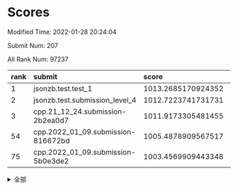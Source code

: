# Scores

Modified Time: 2022-01-28 20:24:04

Submit Num: 207

All Rank Num: 97237

| rank |               submit               |       score        |       sigma        | pk_num |
| :--- | :--------------------------------- | :----------------- | :----------------- | :----- |
| 1    | jsonzb.test.test_1                 | 1013.2685170924352 | 0.7942539476004654 | 1877   |
| 2    | jsonzb.test.submission_level_4     | 1012.7223741731731 | 0.805669679097622  | 1877   |
| 3    | cpp.21_12_24.submission-2b2ea0d7   | 1011.9173305481455 | 0.7800010787313362 | 1876   |
| 54   | cpp.2022_01_09.submission-816672bd | 1005.4878909567517 | 0.7206016276129943 | 1879   |
| 75   | cpp.2022_01_09.submission-5b0e3de2 | 1003.4569909443348 | 0.7123727282449276 | 1878   |


<details>
<summary>全部</summary>

| rank |                 submit                 |       score        |       sigma        | pk_num |
| :--- | :------------------------------------- | :----------------- | :----------------- | :----- |
| 1    | jsonzb.test.test_1                     | 1013.2685170924352 | 0.7942539476004654 | 1877   |
| 2    | jsonzb.test.submission_level_4         | 1012.7223741731731 | 0.805669679097622  | 1877   |
| 3    | cpp.21_12_24.submission-2b2ea0d7       | 1011.9173305481455 | 0.7800010787313362 | 1876   |
| 4    | gobigger.level_3.submission_level_3_2  | 1011.5079735647471 | 0.7745685701972457 | 1878   |
| 5    | gobigger.level_3.submission_level_3_9  | 1011.5074227793127 | 0.7731845811262223 | 1881   |
| 6    | gobigger.level_3.submission_level_3_31 | 1011.1907029494763 | 0.7812344114496079 | 1881   |
| 7    | gobigger.level_3.submission_level_3_32 | 1011.0195010093595 | 0.7683627395749446 | 1877   |
| 8    | gobigger.level_3.submission_level_3_5  | 1010.8934857129067 | 0.7641788748284871 | 1880   |
| 9    | gobigger.level_3.submission_level_3_27 | 1010.68529840649   | 0.7562032498130757 | 1880   |
| 10   | gobigger.level_3.submission_level_3_25 | 1010.6759591013926 | 0.769313299390548  | 1879   |
| 11   | gobigger.level_3.submission_level_3_21 | 1010.6611344584367 | 0.7621695325366207 | 1879   |
| 12   | gobigger.level_3.submission_level_3_40 | 1010.6169040991657 | 0.786260092087232  | 1882   |
| 13   | gobigger.level_3.submission_level_3_47 | 1010.4722128678035 | 0.7503690651715532 | 1877   |
| 14   | gobigger.level_3.submission_level_3_13 | 1010.3537805764636 | 0.7526175287216911 | 1878   |
| 15   | gobigger.level_3.submission_level_3_19 | 1010.2331694060532 | 0.7687762355813889 | 1876   |
| 16   | gobigger.level_3.submission_level_3_39 | 1010.171089537961  | 0.7711330408072679 | 1878   |
| 17   | gobigger.level_3.submission_level_3_49 | 1010.0577053991514 | 0.7798165780223651 | 1882   |
| 18   | gobigger.level_3.submission_level_3_20 | 1010.0552203220276 | 0.7715107081555371 | 1875   |
| 19   | gobigger.level_3.submission_level_3_8  | 1010.0006997348421 | 0.7353574505383789 | 1880   |
| 20   | gobigger.level_3.submission_level_3_3  | 1009.9809663782054 | 0.7753196347469913 | 1878   |
| 21   | gobigger.level_3.submission_level_3_45 | 1009.9551742240421 | 0.7740653778470133 | 1873   |
| 22   | gobigger.level_3.submission_level_3_42 | 1009.9464900452463 | 0.7708251624541741 | 1877   |
| 23   | gobigger.level_3.submission_level_3_46 | 1009.9319784962377 | 0.7367557498257905 | 1881   |
| 24   | gobigger.level_3.submission_level_3_0  | 1009.8740670149149 | 0.7489288594484682 | 1883   |
| 25   | gobigger.level_3.submission_level_3_48 | 1009.8455465378663 | 0.7426566654206262 | 1881   |
| 26   | gobigger.level_3.submission_level_3_23 | 1009.8344287178029 | 0.7672945184825286 | 1876   |
| 27   | gobigger.level_3.submission_level_3_6  | 1009.8243427950177 | 0.7637293380328518 | 1883   |
| 28   | gobigger.level_3.submission_level_3_7  | 1009.815631489437  | 0.7788524772454775 | 1875   |
| 29   | gobigger.level_3.submission_level_3_16 | 1009.81486591985   | 0.7653038464284343 | 1878   |
| 30   | gobigger.level_3.submission_level_3_28 | 1009.7627059921563 | 0.7329615953943742 | 1877   |
| 31   | gobigger.level_3.submission_level_3_43 | 1009.7334302637239 | 0.7635280127148443 | 1881   |
| 32   | gobigger.level_3.submission_level_3_15 | 1009.7072613505163 | 0.752276433686187  | 1883   |
| 33   | gobigger.level_3.submission_level_3_14 | 1009.6974929374139 | 0.7594785558626298 | 1876   |
| 34   | gobigger.level_3.submission_level_3_11 | 1009.6496882719841 | 0.7546532524749099 | 1880   |
| 35   | gobigger.level_3.submission_level_3_44 | 1009.6341989178542 | 0.7564475338846981 | 1880   |
| 36   | gobigger.level_3.submission_level_3_1  | 1009.6147015120903 | 0.755309913496018  | 1878   |
| 37   | gobigger.level_3.submission_level_3_37 | 1009.6114730240931 | 0.7427963338113155 | 1878   |
| 38   | gobigger.level_3.submission_level_3_36 | 1009.5572823080361 | 0.7475263999257724 | 1882   |
| 39   | gobigger.level_3.submission_level_3_35 | 1009.5469243409794 | 0.7485931897281981 | 1880   |
| 40   | gobigger.level_3.submission_level_3_26 | 1009.4787469273049 | 0.7465856897565467 | 1882   |
| 41   | gobigger.level_3.submission_level_3_12 | 1009.4450876354001 | 0.7465685220200028 | 1877   |
| 42   | gobigger.level_3.submission_level_3_30 | 1009.3988332741966 | 0.731464307459459  | 1882   |
| 43   | gobigger.level_3.submission_level_3_24 | 1009.3846703166649 | 0.7503368598933894 | 1876   |
| 44   | gobigger.level_3.submission_level_3_34 | 1009.2236835735991 | 0.7655509989041687 | 1881   |
| 45   | gobigger.level_3.submission_level_3_4  | 1009.1458683484443 | 0.7486871151509978 | 1880   |
| 46   | gobigger.level_3.submission_level_3_17 | 1009.0902958437466 | 0.7518343976370736 | 1876   |
| 47   | gobigger.level_3.submission_level_3_38 | 1009.0280301926367 | 0.7449971004524476 | 1884   |
| 48   | gobigger.level_3.submission_level_3_22 | 1008.7360791351467 | 0.7802426647679341 | 1881   |
| 49   | gobigger.level_3.submission_level_3_18 | 1008.6866564402337 | 0.7610447256513624 | 1884   |
| 50   | gobigger.level_3.submission_level_3_10 | 1008.6455515483249 | 0.7499714220400465 | 1874   |
| 51   | gobigger.level_3.submission_level_3_41 | 1008.5091040648069 | 0.7509868292750207 | 1886   |
| 52   | gobigger.level_3.submission_level_3_33 | 1008.4623625571159 | 0.7358405112404535 | 1881   |
| 53   | gobigger.level_3.submission_level_3_29 | 1008.3547027597738 | 0.749625062118295  | 1879   |
| 54   | cpp.2022_01_09.submission-816672bd     | 1005.4878909567517 | 0.7206016276129943 | 1879   |
| 55   | gobigger.level_1.submission_level_1_32 | 1004.5461240407508 | 0.7190845579089538 | 1872   |
| 56   | gobigger.level_1.submission_level_1_16 | 1004.4783982997634 | 0.7218861608834344 | 1875   |
| 57   | gobigger.level_1.submission_level_1_2  | 1004.4317809959714 | 0.7307834456306121 | 1884   |
| 58   | gobigger.level_1.submission_level_1_19 | 1004.3492815142762 | 0.7179854512230675 | 1877   |
| 59   | gobigger.level_1.submission_level_1_15 | 1004.336724594859  | 0.7047414470874895 | 1877   |
| 60   | gobigger.level_1.submission_level_1_36 | 1004.3095525122911 | 0.7206972526999108 | 1881   |
| 61   | gobigger.level_1.submission_level_1_7  | 1004.2471125780672 | 0.7242302703467284 | 1882   |
| 62   | gobigger.level_1.submission_level_1_5  | 1004.2326748141209 | 0.7262153387999865 | 1884   |
| 63   | gobigger.level_1.submission_level_1_1  | 1004.1957539498176 | 0.7213668119659957 | 1877   |
| 64   | gobigger.level_1.submission_level_1_48 | 1004.0838412613032 | 0.7296274674663468 | 1882   |
| 65   | gobigger.level_1.submission_level_1_6  | 1003.959442273073  | 0.7140848434655254 | 1879   |
| 66   | gobigger.level_1.submission_level_1_45 | 1003.8814331293684 | 0.7219730340858121 | 1884   |
| 67   | gobigger.level_1.submission_level_1_37 | 1003.7011380728261 | 0.7095944239213707 | 1879   |
| 68   | gobigger.level_1.submission_level_1_17 | 1003.6689249920644 | 0.7073267916125714 | 1878   |
| 69   | gobigger.level_1.submission_level_1_20 | 1003.6677494797384 | 0.7201532645447978 | 1881   |
| 70   | gobigger.level_1.submission_level_1_39 | 1003.6178822890563 | 0.7196342378408431 | 1880   |
| 71   | gobigger.level_1.submission_level_1_21 | 1003.6113386055852 | 0.7238960292863037 | 1881   |
| 72   | gobigger.level_1.submission_level_1_46 | 1003.5104180346442 | 0.7120563185686487 | 1877   |
| 73   | gobigger.level_1.submission_level_1_43 | 1003.4787950221017 | 0.7187989526380528 | 1873   |
| 74   | gobigger.level_1.submission_level_1_28 | 1003.4685696895759 | 0.7127352365612655 | 1882   |
| 75   | cpp.2022_01_09.submission-5b0e3de2     | 1003.4569909443348 | 0.7123727282449276 | 1878   |
| 76   | gobigger.level_1.submission_level_1_34 | 1003.3909828533413 | 0.7218630574179774 | 1877   |
| 77   | gobigger.level_1.submission_level_1_13 | 1003.3643694401172 | 0.7160286843211102 | 1880   |
| 78   | gobigger.level_1.submission_level_1_33 | 1003.3596313409798 | 0.7214763802493782 | 1876   |
| 79   | gobigger.level_1.submission_level_1_30 | 1003.3152639276419 | 0.722050333011206  | 1877   |
| 80   | gobigger.level_1.submission_level_1_29 | 1003.2345072584797 | 0.7101724149193243 | 1879   |
| 81   | gobigger.level_1.submission_level_1_18 | 1003.2017604081929 | 0.7232584205167073 | 1879   |
| 82   | gobigger.level_1.submission_level_1_9  | 1003.1704349555656 | 0.7185103664493686 | 1876   |
| 83   | gobigger.level_1.submission_level_1_26 | 1003.1006749387417 | 0.7280344215481    | 1883   |
| 84   | gobigger.level_1.submission_level_1_0  | 1003.093031829779  | 0.7105350586502058 | 1880   |
| 85   | gobigger.level_1.submission_level_1_12 | 1003.0504136613628 | 0.7169570150919518 | 1881   |
| 86   | gobigger.level_1.submission_level_1_24 | 1002.9443473684241 | 0.6998061533945412 | 1874   |
| 87   | gobigger.level_1.submission_level_1_14 | 1002.9394269441733 | 0.7048789962302264 | 1874   |
| 88   | gobigger.level_1.submission_level_1_11 | 1002.8885378733927 | 0.7160916283820672 | 1878   |
| 89   | gobigger.level_1.submission_level_1_27 | 1002.8494725762441 | 0.7084620441896482 | 1878   |
| 90   | gobigger.level_1.submission_level_1_40 | 1002.7585291263598 | 0.7091059789779856 | 1879   |
| 91   | gobigger.level_1.submission_level_1_42 | 1002.6860856192949 | 0.7165251055893772 | 1878   |
| 92   | gobigger.level_1.submission_level_1_3  | 1002.6727941442839 | 0.7305950663805143 | 1876   |
| 93   | gobigger.level_1.submission_level_1_44 | 1002.6104440979173 | 0.7109784257570716 | 1880   |
| 94   | gobigger.level_1.submission_level_1_41 | 1002.6103626984374 | 0.7177286611565469 | 1878   |
| 95   | gobigger.level_1.submission_level_1_22 | 1002.4100227907303 | 0.7023656302300282 | 1878   |
| 96   | gobigger.level_1.submission_level_1_25 | 1002.2553387169256 | 0.7152492623784789 | 1875   |
| 97   | gobigger.level_1.submission_level_1_10 | 1002.2550924530384 | 0.7200262895746985 | 1878   |
| 98   | gobigger.level_1.submission_level_1_31 | 1002.2046632455739 | 0.7224910961759339 | 1880   |
| 99   | gobigger.level_1.submission_level_1_49 | 1002.1608005158413 | 0.7192879673340924 | 1875   |
| 100  | gobigger.level_1.submission_level_1_8  | 1002.1102083493806 | 0.7078749693292847 | 1874   |
| 101  | gobigger.level_1.submission_level_1_35 | 1002.0150554129309 | 0.7081494704673027 | 1883   |
| 102  | gobigger.level_1.submission_level_1_23 | 1001.8959549136173 | 0.706233103107087  | 1876   |
| 103  | gobigger.level_1.submission_level_1_47 | 1001.784759534473  | 0.7132842364388263 | 1881   |
| 104  | gobigger.level_1.submission_level_1_38 | 1001.4115536821646 | 0.709524086713139  | 1875   |
| 105  | gobigger.level_1.submission_level_1_4  | 1001.2880515939547 | 0.7154827885445914 | 1880   |
| 106  | gobigger.random.submission_random_21   | 997.5106133989093  | 0.7092778653097552 | 1881   |
| 107  | gobigger.random.submission_random_28   | 997.4632669513068  | 0.70407382573883   | 1879   |
| 108  | gobigger.random.submission_random_38   | 997.3840316914599  | 0.6980469785592526 | 1877   |
| 109  | gobigger.random.submission_random_27   | 997.2099847263589  | 0.7051594605906076 | 1880   |
| 110  | gobigger.random.submission_random_10   | 997.173788004776   | 0.7150722916819979 | 1877   |
| 111  | gobigger.random.submission_random_23   | 997.1179146169951  | 0.7159161067677943 | 1880   |
| 112  | gobigger.random.submission_random_19   | 997.0649122788913  | 0.7146248407326179 | 1877   |
| 113  | gobigger.random.submission_random_45   | 996.9605041796318  | 0.6909953639488329 | 1884   |
| 114  | gobigger.random.submission_random_36   | 996.9067727778928  | 0.7101778148855789 | 1879   |
| 115  | gobigger.random.submission_random_9    | 996.6471282747368  | 0.7133111594481305 | 1881   |
| 116  | gobigger.random.submission_random_34   | 996.6274481508093  | 0.7104892023614066 | 1877   |
| 117  | gobigger.random.submission_random_17   | 996.5613181294153  | 0.7149322435545611 | 1877   |
| 118  | gobigger.random.submission_random_8    | 996.4823458887777  | 0.7088905437941754 | 1872   |
| 119  | gobigger.random.submission_random_5    | 996.4814825982654  | 0.7152721806479089 | 1872   |
| 120  | gobigger.random.submission_random_18   | 996.3783932770918  | 0.7093450068385447 | 1880   |
| 121  | gobigger.random.submission_random_31   | 996.3702330800412  | 0.7078435255966005 | 1878   |
| 122  | gobigger.random.submission_random_37   | 996.3035431245771  | 0.7010126437527506 | 1879   |
| 123  | gobigger.random.submission_random_14   | 996.2879488935622  | 0.7075897748959856 | 1880   |
| 124  | gobigger.random.submission_random_46   | 996.2674144902851  | 0.7052040139754487 | 1879   |
| 125  | gobigger.random.submission_random_7    | 996.2572476650487  | 0.7154718335611752 | 1881   |
| 126  | gobigger.random.submission_random_42   | 996.2488536391849  | 0.7257311312817838 | 1877   |
| 127  | gobigger.random.submission_random_24   | 996.2154033818321  | 0.7171555716674372 | 1877   |
| 128  | gobigger.random.submission_random_16   | 996.1749094752105  | 0.7161730007823881 | 1879   |
| 129  | gobigger.random.submission_random_22   | 996.1556678104547  | 0.7191126258975687 | 1881   |
| 130  | gobigger.random.submission_random_26   | 996.1191152969207  | 0.6974821279959825 | 1879   |
| 131  | gobigger.random.submission_random_39   | 996.0573152165324  | 0.708497966850335  | 1879   |
| 132  | gobigger.random.submission_random_41   | 996.0022895643375  | 0.706223190371639  | 1875   |
| 133  | gobigger.random.submission_random_0    | 995.9757539997801  | 0.700944985709813  | 1882   |
| 134  | gobigger.random.submission_random_40   | 995.9175310348684  | 0.7200608507632515 | 1878   |
| 135  | gobigger.random.submission_random_29   | 995.9140560057954  | 0.7126409562005092 | 1877   |
| 136  | gobigger.random.submission_random_44   | 995.8922045662753  | 0.703566847315885  | 1883   |
| 137  | gobigger.random.submission_random_2    | 995.7997046279555  | 0.7195824466655897 | 1879   |
| 138  | gobigger.random.submission_random_32   | 995.7809474486531  | 0.7049436201792751 | 1873   |
| 139  | gobigger.random.submission_random_11   | 995.7764200019768  | 0.7046764274631953 | 1883   |
| 140  | gobigger.random.submission_random_6    | 995.6962225091788  | 0.7003079653517814 | 1883   |
| 141  | gobigger.random.submission_random_13   | 995.6891577996489  | 0.7204303500289274 | 1885   |
| 142  | gobigger.random.submission_random_35   | 995.6304513311203  | 0.7050601145642564 | 1883   |
| 143  | gobigger.random.submission_random_33   | 995.6283156634296  | 0.7124173278658364 | 1884   |
| 144  | gobigger.random.submission_random_15   | 995.4466355643128  | 0.7009440304339681 | 1879   |
| 145  | gobigger.random.submission_random_3    | 995.4126135236886  | 0.7132224411377979 | 1875   |
| 146  | gobigger.random.submission_random_43   | 995.4120233345294  | 0.7030794367275313 | 1882   |
| 147  | gobigger.random.submission_random_30   | 995.3890843734187  | 0.7081048302152919 | 1882   |
| 148  | gobigger.random.submission_random_49   | 995.2950193630678  | 0.7141129266804689 | 1879   |
| 149  | gobigger.random.submission_random_12   | 994.9889780400094  | 0.7168715200046722 | 1880   |
| 150  | gobigger.random.submission_random_4    | 994.96421326281    | 0.7159990908938554 | 1880   |
| 151  | gobigger.random.submission_random_25   | 994.9006220588     | 0.7124419288449592 | 1881   |
| 152  | gobigger.random.submission_random_20   | 994.891207360957   | 0.7087785193344238 | 1877   |
| 153  | gobigger.random.submission_random_47   | 994.8839834009631  | 0.7018741869399434 | 1876   |
| 154  | gobigger.random.submission_random_1    | 994.7820570303296  | 0.7224854003158349 | 1875   |
| 155  | gobigger.random.submission_random_48   | 994.6716968137811  | 0.7212054055882134 | 1881   |
| 156  | gobigger.level_2.submission_level_2_46 | 994.2078251543853  | 0.7188828791177445 | 1885   |
| 157  | gobigger.level_2.submission_level_2_0  | 993.6290544556606  | 0.7356207363397237 | 1883   |
| 158  | gobigger.level_2.submission_level_2_15 | 993.3349540092645  | 0.733154020284822  | 1874   |
| 159  | gobigger.level_2.submission_level_2_17 | 993.2136877209207  | 0.7299981742187711 | 1880   |
| 160  | gobigger.level_2.submission_level_2_23 | 993.1887122231075  | 0.7300623024130193 | 1880   |
| 161  | gobigger.level_2.submission_level_2_39 | 993.1292825696567  | 0.7331907223039164 | 1877   |
| 162  | gobigger.level_2.submission_level_2_48 | 993.0119362233133  | 0.7317831027843863 | 1881   |
| 163  | gobigger.level_2.submission_level_2_24 | 992.9876890551976  | 0.7454520260731428 | 1883   |
| 164  | gobigger.level_2.submission_level_2_6  | 992.8931179124236  | 0.7377074480842447 | 1877   |
| 165  | gobigger.level_2.submission_level_2_40 | 992.8358377381855  | 0.7280475625406273 | 1875   |
| 166  | gobigger.level_2.submission_level_2_22 | 992.8085404336852  | 0.7354496051941593 | 1882   |
| 167  | gobigger.level_2.submission_level_2_1  | 992.7625882558299  | 0.7454025216034085 | 1880   |
| 168  | gobigger.level_2.submission_level_2_29 | 992.649861656595   | 0.7490811008685252 | 1877   |
| 169  | gobigger.level_2.submission_level_2_14 | 992.6099162087925  | 0.7597779651733082 | 1882   |
| 170  | gobigger.level_2.submission_level_2_34 | 992.4728949481755  | 0.7230924656290886 | 1882   |
| 171  | gobigger.level_2.submission_level_2_32 | 992.4338662038924  | 0.7409108825916332 | 1885   |
| 172  | gobigger.level_2.submission_level_2_37 | 992.3570055197208  | 0.7507194296082452 | 1877   |
| 173  | gobigger.level_2.submission_level_2_25 | 992.3487747632047  | 0.7358778083051609 | 1883   |
| 174  | gobigger.level_2.submission_level_2_3  | 992.3272219780853  | 0.7540037933420412 | 1879   |
| 175  | gobigger.level_2.submission_level_2_27 | 992.3093130406013  | 0.7359487214858019 | 1873   |
| 176  | gobigger.level_2.submission_level_2_30 | 992.3001056097926  | 0.7416230962664596 | 1881   |
| 177  | gobigger.level_2.submission_level_2_49 | 992.2614851875393  | 0.7556494958120434 | 1877   |
| 178  | gobigger.level_2.submission_level_2_4  | 992.1573099460609  | 0.742883686562305  | 1876   |
| 179  | gobigger.level_2.submission_level_2_26 | 992.1410727715972  | 0.7345763422308017 | 1880   |
| 180  | gobigger.level_2.submission_level_2_9  | 992.012791486124   | 0.7443471841592291 | 1878   |
| 181  | gobigger.level_2.submission_level_2_47 | 991.9515748227826  | 0.7495912661852439 | 1878   |
| 182  | gobigger.level_2.submission_level_2_35 | 991.948724397318   | 0.7382709078386784 | 1878   |
| 183  | gobigger.level_2.submission_level_2_36 | 991.9149753308477  | 0.744360808691108  | 1879   |
| 184  | gobigger.level_2.submission_level_2_19 | 991.9030841010647  | 0.7500642527580648 | 1880   |
| 185  | gobigger.level_2.submission_level_2_33 | 991.8549055423832  | 0.7422538280253237 | 1881   |
| 186  | gobigger.level_2.submission_level_2_16 | 991.8275284463662  | 0.7459269838012558 | 1876   |
| 187  | gobigger.level_2.submission_level_2_12 | 991.798459178701   | 0.7674343214645176 | 1871   |
| 188  | gobigger.level_2.submission_level_2_43 | 991.7445964450912  | 0.7619999016880243 | 1881   |
| 189  | gobigger.level_2.submission_level_2_18 | 991.7445076454139  | 0.7534487179121451 | 1873   |
| 190  | gobigger.level_2.submission_level_2_20 | 991.7082328969501  | 0.7405296074783992 | 1876   |
| 191  | gobigger.level_2.submission_level_2_8  | 991.6812505227348  | 0.7398989718680414 | 1885   |
| 192  | gobigger.level_2.submission_level_2_2  | 991.6754901484145  | 0.736179537014894  | 1880   |
| 193  | gobigger.level_2.submission_level_2_42 | 991.5992399694475  | 0.7457359364445483 | 1879   |
| 194  | gobigger.level_2.submission_level_2_31 | 991.4912836068783  | 0.742223895245842  | 1880   |
| 195  | gobigger.level_2.submission_level_2_10 | 991.1346470284441  | 0.7683311317421411 | 1879   |
| 196  | gobigger.level_2.submission_level_2_41 | 991.1151792363406  | 0.7622885964019069 | 1884   |
| 197  | gobigger.level_2.submission_level_2_38 | 991.1125720103124  | 0.731920434780388  | 1886   |
| 198  | gobigger.level_2.submission_level_2_28 | 991.0903819560049  | 0.7458719158697125 | 1881   |
| 199  | gobigger.level_2.submission_level_2_13 | 991.0145667677194  | 0.753014368055212  | 1880   |
| 200  | gobigger.level_2.submission_level_2_44 | 990.775274041182   | 0.7595629210686256 | 1878   |
| 201  | gobigger.level_2.submission_level_2_5  | 990.7551248136318  | 0.7695382100681831 | 1878   |
| 202  | gobigger.level_2.submission_level_2_45 | 990.6888118707079  | 0.7848210604154383 | 1886   |
| 203  | gobigger.level_2.submission_level_2_7  | 990.6777423778724  | 0.7716976495146396 | 1874   |
| 204  | gobigger.level_2.submission_level_2_21 | 990.4676568100276  | 0.7583397434337886 | 1879   |
| 205  | gobigger.level_2.submission_level_2_11 | 989.6370997984292  | 0.7742127843841339 | 1874   |
| 206  | gobigger.none.submission_none_1        | 976.9708287447373  | 1.256790102016194  | 1882   |
| 207  | gobigger.none.submission_none_0        | 976.101131264051   | 1.3673470790367386 | 1876   |

</details>